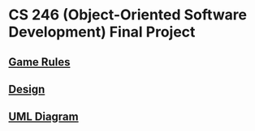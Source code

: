 # CS 246 (Object-Oriented Software Development) Final Project
## [Game Rules](hydra.pdf)
## [Design](design.pdf)
## [UML Diagram](uml-final.pdf)
